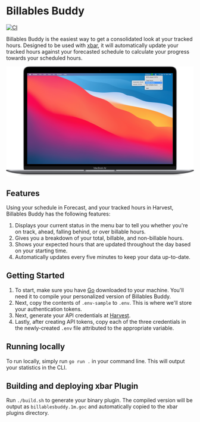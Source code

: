 # Billables Buddy

[![CI](https://github.com/jordanleven/billables-buddy/actions/workflows/ci.yml/badge.svg)](https://github.com/jordanleven/billables-buddy/actions/workflows/ci.yml)

Billables Buddy is the easiest way to get a consolidated look at your tracked hours. Designed to be used with [xbar], it will automatically update your tracked hours against your forecasted schedule to calculate your progress towards your scheduled hours.

![BillablesBuddyHero](/assets/BillablesBuddyHero.png)

## Features

Using your schedule in Forecast, and your tracked hours in Harvest, Billables Buddy has the following features:

1. Displays your current status in the menu bar to tell you whether you're on track, ahead, falling behind, or over billable hours.
1. Gives you a breakdown of your total, billable, and non-billable hours.
1. Shows your expected hours that are updated throughout the day based on your starting time.
1. Automatically updates every five minutes to keep your data up-to-date.

## Getting Started

1. To start, make sure you have [Go] downloaded to your machine. You'll need it to compile your personalized version of Billables Buddy.
1. Next, copy the contents of `.env-sample` to `.env`. This is where we'll store your authentication tokens.
1. Next, generate your API credentials at [Harvest][harvest_api].
1. Lastly, after creating API tokens, copy each of the three credentials in the newly-created `.env` file attributed to the appropriate variable.

## Running locally

To run locally, simply run `go run .` in your command line. This will output your statistics in the CLI.

## Building and deploying xbar Plugin

Run `./build.sh` to generate your binary plugin. The compiled version will be output as `billablesbuddy.1m.goc` and automatically copied to the xbar plugins directory.

[xbar]: https://github.com/matryer/xbar
[Go]: https://golang.org/doc/install
[harvest_api]: https://id.getharvest.com/developers
